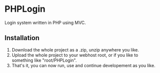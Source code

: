 PHPLogin
========

Login system written in PHP using MVC.

## Installation

1. Download the whole project as a .zip, unzip anywhere you like.
2. Upload the whole project to your webhost root, or if you like to something like "root/PHPLogin".
3. That's it, you can now run, use and continue developement as you like.

